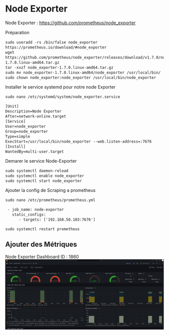# Node Exporter

 Node Exporter : https://github.com/prometheus/node_exporter

 Préparation 
```
sudo useradd -rs /bin/false node_exporter
https://prometheus.io/download/#node_exporter
wget https://github.com/prometheus/node_exporter/releases/download/v1.7.0/node_exporter-1.7.0.linux-amd64.tar.gz
tar -xvzf node_exporter-1.7.0.linux-amd64.tar.gz
sudo mv node_exporter-1.7.0.linux-amd64/node_exporter /usr/local/bin/
sudo chown node_exporter:node_exporter /usr/local/bin/node_exporter

```

Installer le service systemd pour notre node Exporter

```
sudo nano /etc/systemd/system/node_exporter.service
```

```
[Unit]
Description=Node Exporter
After=network-online.target
[Service]
User=node_exporter
Group=node_exporter
Type=simple
ExecStart=/usr/local/bin/node_exporter --web.listen-address=:7676
[Install]
WantedBy=multi-user.target
```

Demarer le service Node-Exporter

```
sudo systemctl daemon-reload
sudo systemctl enable node_exporter
sudo systemctl start node_exporter
```

Ajouter la config de Scraping a prometheus

```
sudo nano /etc/prometheus/prometheus.yml
```

```
 - job_name: node-exporter
   static_configs:
      - targets: ['192.168.50.103:7676']
```

```
sudo systemctl restart prometheus
```

## Ajouter des Métriques

Node Exporter Dashboard ID : 1860
![Alt text](<./screenshots/node_exporter.png>)

